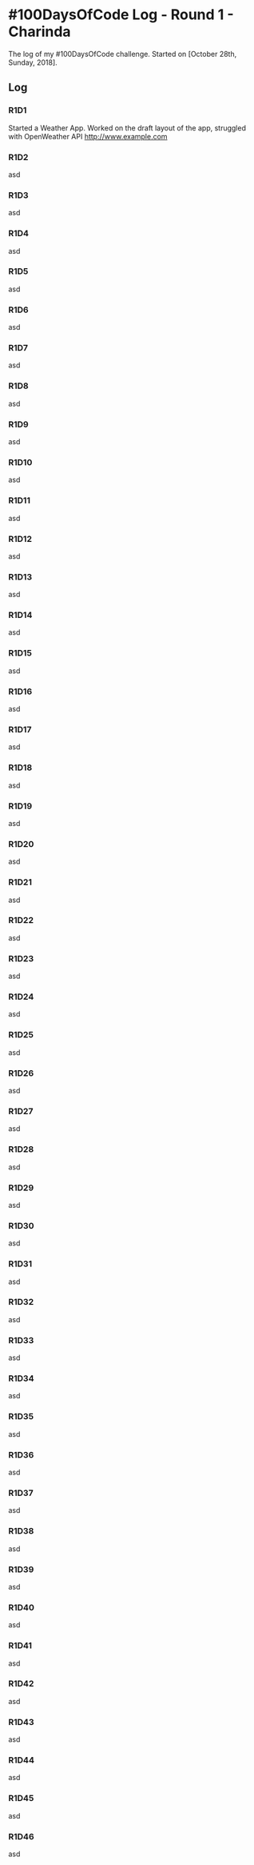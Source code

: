 # #100DaysOfCode Log - Round 1 - Charinda

The log of my #100DaysOfCode challenge. Started on [October 28th, Sunday, 2018].

## Log

### R1D1 
Started a Weather App. Worked on the draft layout of the app, struggled with OpenWeather API http://www.example.com

### R1D2
asd

### R1D3
asd

### R1D4
asd

### R1D5
asd

### R1D6
asd

### R1D7
asd

### R1D8
asd

### R1D9
asd

### R1D10
asd

### R1D11
asd

### R1D12
asd

### R1D13
asd

### R1D14
asd

### R1D15
asd

### R1D16
asd

### R1D17
asd

### R1D18
asd

### R1D19
asd

### R1D20
asd

### R1D21
asd

### R1D22
asd

### R1D23
asd

### R1D24
asd

### R1D25
asd

### R1D26
asd

### R1D27
asd

### R1D28
asd

### R1D29
asd

### R1D30
asd

### R1D31
asd

### R1D32
asd

### R1D33
asd

### R1D34
asd

### R1D35
asd

### R1D36
asd

### R1D37
asd

### R1D38
asd

### R1D39
asd

### R1D40
asd

### R1D41
asd

### R1D42
asd

### R1D43
asd

### R1D44
asd

### R1D45
asd

### R1D46
asd
